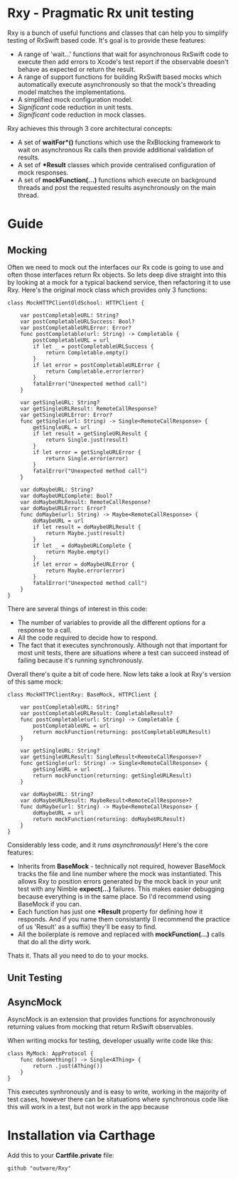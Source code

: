 #  Rxy - Pragmatic Rx unit testing

Rxy is a bunch of useful functions and classes that can help you to simplify testing of RxSwift based code. It's goal is to provide these features:

* A range of 'wait...' functions that wait for asynchronous RxSwift code to execute then add errors to Xcode's test report if the observable doesn't behave as expected or return the result.
* A range of support functions for building RxSwift based mocks which automatically execute asynchronously so that the mock's threading model matches the implementations.
* A simplified mock configuration model.
* *Significant* code reduction in unit tests.
* *Significant* code reduction in mock classes.

Rxy achieves this through 3 core architectural concepts:

* A set of __waitFor*()__ functions which use the RxBlocking framework to wait on asynchronous Rx calls then provide additional validation of results.
* A set of __*Result__ classes which provide centralised configuration of mock responses.
* A set of __mockFunction(...)__ functions which execute on background threads and post the requested results asynchronously on the main thread.

# Guide

## Mocking

Often we need to mock out the interfaces our Rx code is going to use and often those interfaces return Rx objects. 
So lets deep dive straight into this by looking at a mock for a typical backend service, then refactoring it to use Rxy. Here's the original mock class which provides only 3 functions:

```
class MockHTTPClientOldSchool: HTTPClient {
    
    var postCompletableURL: String?
    var postCompletableURLSuccess: Bool?
    var postCompletableURLError: Error?
    func postCompletable(url: String) -> Completable {
        postCompletableURL = url
        if let _ = postCompletableURLSuccess {
            return Completable.empty()
        }
        if let error = postCompletableURLError {
            return Completable.error(error)
        }
        fatalError("Unexpected method call")
    }
    
    var getSingleURL: String?
    var getSingleURLResult: RemoteCallResponse?
    var getSingleURLError: Error?
    func getSingle(url: String) -> Single<RemoteCallResponse> {
        getSingleURL = url
        if let result = getSingleURLResult {
            return Single.just(result)
        }
        if let error = getSingleURLError {
            return Single.error(error)
        }
        fatalError("Unexpected method call")
    }
    
    var doMaybeURL: String?
    var doMaybeURLComplete: Bool?
    var doMaybeURLResult: RemoteCallResponse?
    var doMaybeURLError: Error?
    func doMaybe(url: String) -> Maybe<RemoteCallResponse> {
        doMaybeURL = url
        if let result = doMaybeURLResult {
            return Maybe.just(result)
        }
        if let _ = doMaybeURLComplete {
            return Maybe.empty()
        }
        if let error = doMaybeURLError {
            return Maybe.error(error)
        }
        fatalError("Unexpected method call")
    }
}
``` 

There are several things of interest in this code:

* The number of variables to provide all the different options for a response to a call.
* All the code required to decide how to respond.
* The fact that it executes synchronously. Although not that important for most unit tests, there are situations where a test can succeed instead of failing because it's running synchronously.

Overall there's quite a bit of code here. Now lets take a look at Rxy's version of this same mock:

```
class MockHTTPClientRxy: BaseMock, HTTPClient {
    
    var postCompletableURL: String?
    var postCompletableURLResult: CompletableResult?
    func postCompletable(url: String) -> Completable {
        postCompletableURL = url
        return mockFunction(returning: postCompletableURLResult)
    }
    
    var getSingleURL: String?
    var getSingleURLResult: SingleResult<RemoteCallResponse>?
    func getSingle(url: String) -> Single<RemoteCallResponse> {
        getSingleURL = url
        return mockFunction(returning: getSingleURLResult)
    }
    
    var doMaybeURL: String?
    var doMaybeURLResult: MaybeResult<RemoteCallResponse>?
    func doMaybe(url: String) -> Maybe<RemoteCallResponse> {
        doMaybeURL = url
        return mockFunction(returning: doMaybeURLResult)
    }
}
``` 

Considerably less code, and it *runs asynchronously*! Here's the core features:

* Inherits from __BaseMock__ - technically not required, however BaseMock tracks the file and line number where the mock was instantiated. This allows Rxy to position errors generated by the mock back in your unit test with any Nimble __expect(…)__ failures. This makes easier debugging because everything is in the same place. So I'd recommend using BaseMock if you can.
* Each function has just one __*Result__ property for defining how it responds. And if you name them consistantly (I recommend the practice of us 'Result' as a suffix) they'll be easy to find.
* All the boilerplate is remove and replaced with __mockFunction(…)__ calls that do all the dirty work.

Thats it. Thats all you need to do to your mocks.


## Unit Testing

## AsyncMock

AsyncMock is an extension that provides functions for asynchronously returning values from mocking that return RxSwift observables.  

When writing mocks for testing, developer usually write code like this:

```
class MyMock: AppProtocol {
    func doSomething() -> Single<AThing> {
        return .just(AThing())
    }
}
```

This executes synhronously and is easy to write, working in the majority of test cases, however there can be sitatuations where synchronous code like this will work in a test, but not work in the app because  

# Installation via Carthage

Add this to your **Cartfile.private** file:

```
github "outware/Rxy"
```